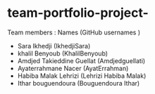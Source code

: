 # team-portfolio-project-

 
Team members :
  Names (GitHub usernames ) 
- Sara  Ikhedji                          (IkhedjiSara)   
- khalil Benyoub                         (KhalilBenyoub)   
- Amdjed Takieddine Guellat               (Amdjedguellati) 
- Ayaterrahmane Nacer                     (AyatErrahman)    
- Habiba Malak Lehrizi                    (Lehrizi Habiba Malak)
- Ithar bouguendoura            (Bouguendoura Ithar)
 
